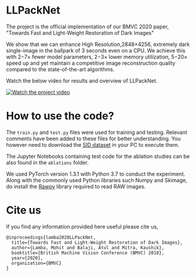 # LLPackNet
The project is the official implementation of our BMVC 2020 paper, "Towards Fast and Light-Weight Restoration of Dark Images"

We show that we can enhance High Resolution,2848×4256, extremely dark single-image in the ballpark of 3 seconds even on a CPU. We achieve this with 2−7× fewer model parameters, 2−3× lower memory utilization, 5−20× speed up and yet maintain a competitive image reconstruction quality compared to the state-of-the-art algorithms. 

Watch the below video for results and overview of LLPackNet.

[![Watch the project video](https://raw.githubusercontent.com/MohitLamba94/LLPackNet/master/pics/video.png)](https://www.youtube.com/watch?v=nO6pizVH_qM&feature=youtu.be)

# How to use the code?
The ```train.py``` and ```test.py``` files were used for training and testing. Relevant comments have been added to these files for better understanding. You however need to download the [SID dataset](https://github.com/cchen156/Learning-to-See-in-the-Dark) in your PC to execute them. 

The Jupyter Notebooks containing test code for the ablation studies can be also found in the ```ablations``` folder.

We used PyTorch version 1.3.1 with Python 3.7 to conduct the experiment. Along with the commonly used Python libraries such Numpy and Skimage, do install the [Rawpy](https://pypi.org/project/rawpy/) library required to read RAW images.



# Cite us
If you find any information provided here useful please cite us,

```
@inproceedings{lamba2020LLPackNet,
  title={Towards Fast and Light-Weight Restoration of Dark Images},
  author={Lamba, Mohit and Balaji, Atul and Mitra, Kaushik},
  booktitle={British Machine Vision Conference (BMVC) 2018},
  year={2020},
  organization={BMVC}
}
```
